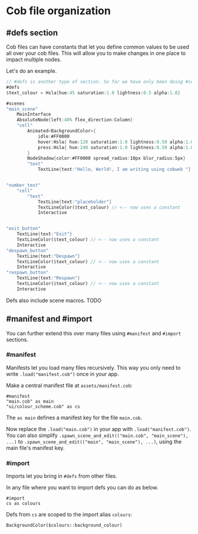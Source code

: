 # Cob file organization

## #defs section

Cob files can have constants that let you define common values to be used all over your cob files. This will allow you to make changes in one place to impact multiple nodes.

Let's do an example.

```rs
// #defs is another type of section. So far we have only been doing #scenes.
#defs
$text_colour = Hsla{hue:45 saturation:1.0 lightness:0.5 alpha:1.0}

#scenes
"main_scene"
    MainInterface
    AbsoluteNode{left:40% flex_direction:Column}
    "cell"
        Animated<BackgroundColor>{
            idle:#FF0000
            hover:Hsla{ hue:120 saturation:1.0 lightness:0.50 alpha:1.0 }
            press:Hsla{ hue:240 saturation:1.0 lightness:0.50 alpha:1.0 }
        }
        NodeShadow{color:#FF0000 spread_radius:10px blur_radius:5px}
        "text"
            TextLine{text:"Hello, World!, I am writing using cobweb "}


"number_text"
    "cell"
        "text"
            TextLine{text:"placeholder"}
            TextLineColor($text_colour) // <-- now uses a constant
            Interactive


"exit_button"
    TextLine{text:"Exit"}
    TextLineColor($text_colour) // <-- now uses a constant
    Interactive
"despawn_button"
    TextLine{text:"Despawn"}
    TextLineColor($text_colour) // <-- now uses a constant
    Interactive
"respawn_button"
    TextLine{text:"Respawn"}
    TextLineColor($text_colour) // <-- now uses a constant
    Interactive
```

Defs also include scene macros. TODO

## #manifest and #import

You can further extend this over many files using `#manifest` and `#import` sections.

### #manifest

Manifests let you load many files recursively. This way you only need to write `.load("manifest.cob")` once in your app.

Make a central manifest file at `assets/manifest.cob`:

```
#manifest
"main.cob" as main
"ui/colour_scheme.cob" as cs
```

The `as main` defines a manifest key for the file `main.cob`.

Now replace the `.load("main.cob")` in your app with `.load("manifest.cob")`. You can also simplify `.spawn_scene_and_edit(("main.cob", "main_scene"), ...)` to `.spawn_scene_and_edit(("main", "main_scene"), ...)`, using the main file's manifest key.

### #import

Imports let you bring in `#defs` from other files.

In any file where you want to import defs you can do as below.
```
#import
cs as colours
```

Defs from `cs` are scoped to the import alias `colours`:

```
BackgroundColor($colours::background_colour)
```


